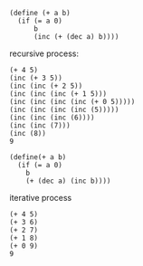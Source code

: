 ```
(define (+ a b)
  (if (= a 0)
      b
      (inc (+ (dec a) b))))
```
recursive process: 
```
(+ 4 5)
(inc (+ 3 5))
(inc (inc (+ 2 5))
(inc (inc (inc (+ 1 5)))
(inc (inc (inc (inc (+ 0 5)))))
(inc (inc (inc (inc (5)))))
(inc (inc (inc (6))))
(inc (inc (7)))
(inc (8))
9
```

```
(define(+ a b)
  (if (= a 0)
    b
    (+ (dec a) (inc b))))
```
iterative process
```
(+ 4 5)
(+ 3 6)
(+ 2 7)
(+ 1 8)
(+ 0 9)
9
```